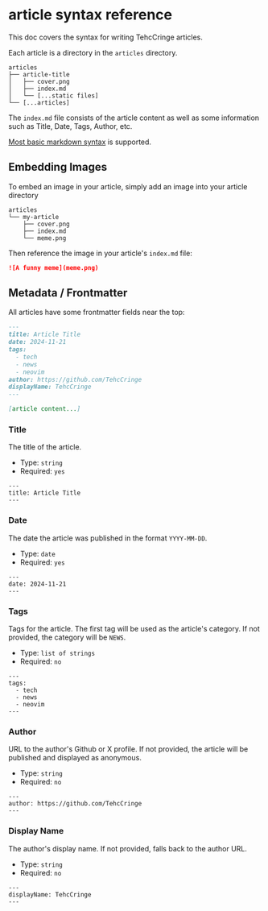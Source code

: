 # article syntax reference

This doc covers the syntax for writing TehcCringe articles.

Each article is a directory in the `articles` directory.

```
articles
├── article-title
│   ├── cover.png
│   ├── index.md
│   └── [...static files]
└── [...articles]
```

The `index.md` file consists of the article content as well as some information such as Title, Date, Tags, Author, etc.

[Most basic markdown syntax](app/components/markdown/index.tsx) is supported.

## Embedding Images

To embed an image in your article, simply add an image into your article directory

```
articles
└── my-article
    ├── cover.png
    ├── index.md
    └── meme.png
```

Then reference the image in your article's `index.md` file:

```md
![A funny meme](meme.png)
```

## Metadata / Frontmatter

All articles have some frontmatter fields near the top:

```md
---
title: Article Title
date: 2024-11-21
tags: 
  - tech
  - news
  - neovim
author: https://github.com/TehcCringe
displayName: TehcCringe
---

[article content...]
```

### Title

The title of the article.

- Type: `string`
- Required: `yes`

```
---
title: Article Title
---
```

### Date

The date the article was published in the format `YYYY-MM-DD`.

- Type: `date`
- Required: `yes`

```
---
date: 2024-11-21
---
```

### Tags

Tags for the article. The first tag will be used as the article's category. If not provided, the category will be `NEWS`.

- Type: `list of strings`
- Required: `no`

```
---
tags: 
  - tech
  - news
  - neovim
---
```

### Author

URL to the author's Github or X profile. If not provided, the article will be published and displayed as anonymous.

- Type: `string`
- Required: `no`

```
---
author: https://github.com/TehcCringe
---
```

### Display Name

The author's display name. If not provided, falls back to the author URL.

- Type: `string`
- Required: `no`

```
---
displayName: TehcCringe
---
```
